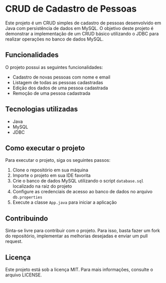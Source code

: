 
# CRUD de Cadastro de Pessoas

Este projeto é um CRUD simples de cadastro de pessoas desenvolvido em Java com persistência de dados em MySQL. O objetivo deste projeto é demonstrar a implementação de um CRUD básico utilizando o JDBC para realizar operações no banco de dados MySQL.

## Funcionalidades

O projeto possui as seguintes funcionalidades:

- Cadastro de novas pessoas com nome e email
- Listagem de todas as pessoas cadastradas
- Edição dos dados de uma pessoa cadastrada
- Remoção de uma pessoa cadastrada

## Tecnologias utilizadas

- Java
- MySQL
- JDBC

## Como executar o projeto

Para executar o projeto, siga os seguintes passos:

1. Clone o repositório em sua máquina
2. Importe o projeto em sua IDE favorita
3. Crie o banco de dados MySQL utilizando o script `database.sql` localizado na raiz do projeto
4. Configure as credenciais de acesso ao banco de dados no arquivo `db.properties`
5. Execute a classe `App.java` para iniciar a aplicação

## Contribuindo

Sinta-se livre para contribuir com o projeto. Para isso, basta fazer um fork do repositório, implementar as melhorias desejadas e enviar um pull request.

## Licença

Este projeto está sob a licença MIT. Para mais informações, consulte o arquivo LICENSE.
